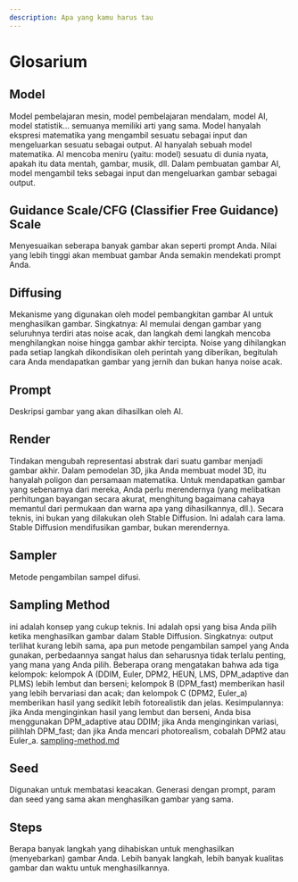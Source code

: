 ```yaml
---
description: Apa yang kamu harus tau
---
```


# Glosarium

## Model

Model pembelajaran mesin, model pembelajaran mendalam, model AI, model statistik... semuanya memiliki arti yang sama. Model hanyalah ekspresi matematika yang mengambil sesuatu sebagai input dan mengeluarkan sesuatu sebagai output. AI hanyalah sebuah model matematika. AI mencoba meniru (yaitu: model) sesuatu di dunia nyata, apakah itu data mentah, gambar, musik, dll. Dalam pembuatan gambar AI, model mengambil teks sebagai input dan mengeluarkan gambar sebagai output.

## Guidance Scale/CFG (Classifier Free Guidance) Scale

Menyesuaikan seberapa banyak gambar akan seperti prompt Anda. Nilai yang lebih tinggi akan membuat gambar Anda semakin mendekati prompt Anda.

## Diffusing

Mekanisme yang digunakan oleh model pembangkitan gambar AI untuk menghasilkan gambar. Singkatnya: AI memulai dengan gambar yang seluruhnya terdiri atas noise acak, dan langkah demi langkah mencoba menghilangkan noise hingga gambar akhir tercipta. Noise yang dihilangkan pada setiap langkah dikondisikan oleh perintah yang diberikan, begitulah cara Anda mendapatkan gambar yang jernih dan bukan hanya noise acak.

## Prompt

Deskripsi gambar yang akan dihasilkan oleh AI.

## Render

Tindakan mengubah representasi abstrak dari suatu gambar menjadi gambar akhir. Dalam pemodelan 3D, jika Anda membuat model 3D, itu hanyalah poligon dan persamaan matematika. Untuk mendapatkan gambar yang sebenarnya dari mereka, Anda perlu merendernya (yang melibatkan perhitungan bayangan secara akurat, menghitung bagaimana cahaya memantul dari permukaan dan warna apa yang dihasilkannya, dll.). Secara teknis, ini bukan yang dilakukan oleh Stable Diffusion. Ini adalah cara lama. Stable Diffusion mendifusikan gambar, bukan merendernya.

## Sampler

Metode pengambilan sampel difusi.

## **Sampling Method**

ini adalah konsep yang cukup teknis. Ini adalah opsi yang bisa Anda pilih ketika menghasilkan gambar dalam Stable Diffusion. Singkatnya: output terlihat kurang lebih sama, apa pun metode pengambilan sampel yang Anda gunakan, perbedaannya sangat halus dan seharusnya tidak terlalu penting, yang mana yang Anda pilih. Beberapa orang mengatakan bahwa ada tiga kelompok: kelompok A (DDIM, Euler, DPM2, HEUN, LMS, DPM\_adaptive dan PLMS) lebih lembut dan berseni; kelompok B (DPM\_fast) memberikan hasil yang lebih bervariasi dan acak; dan kelompok C (DPM2, Euler\_a) memberikan hasil yang sedikit lebih fotorealistik dan jelas. Kesimpulannya: jika Anda menginginkan hasil yang lembut dan berseni, Anda bisa menggunakan DPM\_adaptive atau DDIM; jika Anda menginginkan variasi, pilihlah DPM\_fast; dan jika Anda mencari photorealism, cobalah DPM2 atau Euler\_a. [sampling-method.md](../tutorial/text-to-image/sampling-method.md "mention")

## Seed

Digunakan untuk membatasi keacakan. Generasi dengan prompt, param dan seed yang sama akan menghasilkan gambar yang sama.

## **Steps**

Berapa banyak langkah yang dihabiskan untuk menghasilkan (menyebarkan) gambar Anda. Lebih banyak langkah, lebih banyak kualitas gambar dan waktu untuk menghasilkannya.
